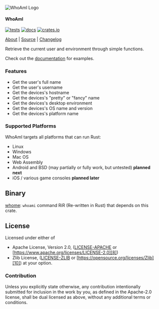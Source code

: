 ![WhoAmI Logo](https://libcala.github.io/whoami/res/icon.svg)

#### WhoAmI

[![tests](https://github.com/libcala/whoami/workflows/tests/badge.svg)][2]
[![docs](https://docs.rs/whoami/badge.svg)][0]
[![crates.io](https://img.shields.io/crates/v/whoami.svg)][1]

[About][4] | [Source][5] | [Changelog][3]

Retrieve the current user and environment through simple functions.

Check out the [documentation][0] for examples.

### Features
 - Get the user's full name
 - Get the user's username
 - Get the devices's hostname
 - Get the devices's "pretty" or "fancy" name
 - Get the devices's desktop environment
 - Get the devices's OS name and version
 - Get the devices's platform name

### Supported Platforms
WhoAmI targets all platforms that can run Rust:
 - Linux
 - Windows
 - Mac OS
 - Web Assembly
 - Android and BSD (may partially or fully work, but untested) **planned next**
 - iOS / various game consoles **planned later**

## Binary
[whome](https://crates.io/crates/whome): `whoami` command RiR (Re-written in
Rust) that depends on this crate.

## License
Licensed under either of
 - Apache License, Version 2.0,
   ([LICENSE-APACHE][7] or [https://www.apache.org/licenses/LICENSE-2.0][8])
 - Zlib License,
   ([LICENSE-ZLIB][9] or [https://opensource.org/licenses/Zlib][10])
at your option.

### Contribution
Unless you explicitly state otherwise, any contribution intentionally submitted
for inclusion in the work by you, as defined in the Apache-2.0 license, shall be
dual licensed as above, without any additional terms or conditions.

[0]: https://docs.rs/whoami
[1]: https://crates.io/crates/whoami
[2]: https://github.com/libcala/whoami/actions?query=workflow%3Atests
[3]: https://github.com/libcala/whoami/blob/master/CHANGELOG.md
[4]: https://libcala.github.io/whoami/
[5]: https://github.com/libcala/whoami/
[6]: https://aldaronlau.com/
[7]: https://github.com/libcala/whoami/blob/master/LICENSE-APACHE
[8]: https://www.apache.org/licenses/LICENSE-2.0
[9]: https://github.com/libcala/whoami/blob/master/LICENSE-ZLIB
[10]: https://opensource.org/licenses/Zlib
